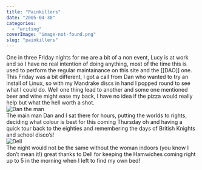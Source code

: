 ```yaml
---
title: "Painkillers"
date: "2005-04-30"
categories: 
  - "writing"
coverImage: "image-not-found.png"
slug: "painkillers"
---
```


One in three Friday nights for me are a bit of a non event, Lucy is at work and so I have no real intention of doing anything, most of the time this is used to perform the regular maintainance on this site and the \[\[DAO\]\] one. This Friday was a bit different, I got a call from Dan who wanted to try an install of Linux, so with my Mandrake discs in hand I popped round to see what I could do. Well one thing lead to another and some one mentioned beer and wine might ease my back, I have no idea if the pizza would really help but what the hell worth a shot.  
![Dan the man](images/dan.jpg)  
The main man Dan and I sat there for hours, putting the worlds to rights, deciding what colour is best for this coming Thursday oh and having a quick tour back to the eighties and remembering the days of British Knights and school disco’s!  
![Dell](images/dell.jpg)  
The night would not be the same without the woman indoors (you know I don’t mean it!) great thanks to Dell for keeping the Hamwiches coming right up to 5 in the morning when I left to find my own bed!
